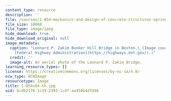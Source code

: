 ```yaml
---
content_type: resource
description: ''
file: /courses/1-054-mechanics-and-design-of-concrete-structures-spring-2004/bcdb21761c3923931c97aa450b4dfd46_1-054s04-th.jpg
file_size: 10068
file_type: image/jpeg
hide_download: true
hide_download_original: null
image_metadata:
  caption: "Leonard P. Zakim Bunker Hill Bridge in Boston.\_(Image courtesy of the\_\
    [Federal Highway Administration](https://highways.dot.gov/).)"
  credit: ''
  image-alt: An aerial photo of the Leonard P. Zakim Bridge.
learning_resource_types: []
license: https://creativecommons.org/licenses/by-nc-sa/4.0/
ocw_type: OCWImage
resourcetype: Image
title: 1-054s04-th.jpg
uid: bcdb2176-1c39-2393-1c97-aa450b4dfd46
---
```

